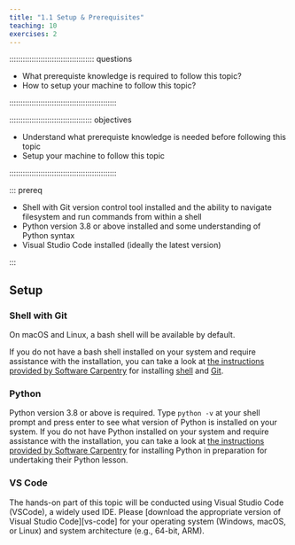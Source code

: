 ```yaml
---
title: "1.1 Setup & Prerequisites"
teaching: 10
exercises: 2
---
```


:::::::::::::::::::::::::::::::::::::: questions 

- What prerequiste knowledge is required to follow this topic?
- How to setup your machine to follow this topic?

::::::::::::::::::::::::::::::::::::::::::::::::

::::::::::::::::::::::::::::::::::::: objectives

- Understand what prerequiste knowledge is needed before following this topic
- Setup your machine to follow this topic

::::::::::::::::::::::::::::::::::::::::::::::::

::: prereq

- Shell with Git version control tool installed and the ability to navigate filesystem and run commands from within a shell
- Python version 3.8 or above installed and some understanding of Python syntax
- Visual Studio Code installed (ideally the latest version)

:::

## Setup

### Shell with Git

On macOS and Linux, a bash shell will be available by default.

If you do not have a bash shell installed on your system and require assistance with the installation, you can take a look at [the instructions provided by Software Carpentry](https://swcarpentry.github.io/python-novice-inflammation/#install-python) 
for installing [shell](https://carpentries.github.io/workshop-template/install_instructions/#the-bash-shell) and [Git](https://carpentries.github.io/workshop-template/install_instructions/#git-1).

### Python

Python version 3.8 or above is required. Type `python -v` at your shell prompt and press enter to see what version of Python is installed on your system. 
If you do not have Python installed on your system and require assistance with the installation, you can take a look at [the instructions provided by Software Carpentry](https://swcarpentry.github.io/python-novice-inflammation/#install-python) 
for installing Python in preparation for undertaking their Python lesson.
    
### VS Code

The hands-on part of this topic will be conducted using Visual Studio Code (VSCode), a widely used IDE.
Please [download the appropriate version of Visual Studio Code][vs-code] for your operating system (Windows, macOS, or Linux) and system architecture (e.g., 64-bit, ARM).
